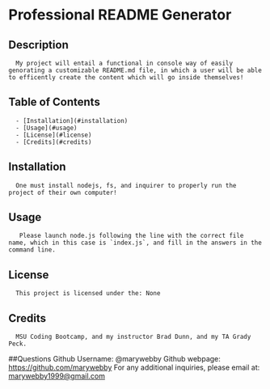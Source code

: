 
  # Professional README Generator 


  


  ## Description
      My project will entail a functional in console way of easily genorating a customizable README.md file, in which a user will be able to efficently create the content which will go inside themselves! 


  ## Table of Contents
      - [Installation](#installation)
      - [Usage](#usage)
      - [License](#license)
      - [Credits](#credits)


  ## Installation
      One must install nodejs, fs, and inquirer to properly run the project of their own computer! 


  ## Usage
       Please launch node.js following the line with the correct file name, which in this case is `index.js`, and fill in the answers in the command line. 


  ## License
      This project is licensed under the: None


  ## Credits
      MSU Coding Bootcamp, and my instructor Brad Dunn, and my TA Grady Peck.


##Questions
      Github Username: @marywebby
      Github webpage: https://github.com/marywebby
      For any additional inquiries, please email at: marywebby1999@gmail.com 
